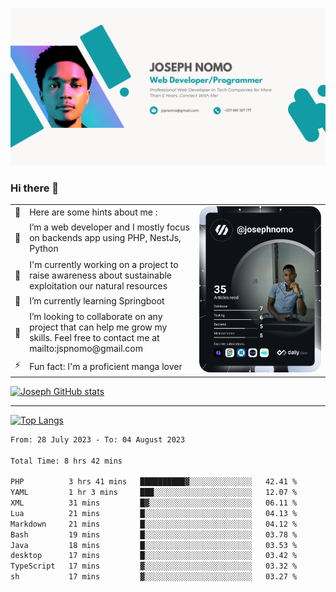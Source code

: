 ![Banner of my profile!](/Joseph_NOMO_NEW.png "Banner")

### Hi there 👋

<!--- | --  | 👋  | Here are some hints about me :                                                                                                 | <td rowspan=6><img src="/devcard.svg" width="400" alt="Joseph NOMO's Dev Card"/></td> |
| --- | --- | ------------------------------------------------------------------------------------------------------------------------------ | ------------------------------------------------------------------------------------- |
| --  | 🔭  | I’m a web developer and I mostly focus on backends app using PHP, NestJs, Python                                               |
| --  | 🦁  | I'm currently working on a project to raise awareness about sustainable exploitation our natural resources                     |
| --  | 🌱  | I’m currently learning Springboot                                                                                              |
| --  | 👯  | I’m looking to collaborate on any project that can help me grow my skills. Feel free to contact me at mailto:jspnomo@gmail.com |
| --  | ⚡  | Fun fact: I'm a proficient manga lover                                                                                         |
--->

<table>
    <tr>
        <td width="1%">👋</td>
        <td width="55%">Here are some hints about me :</td>
        <td rowspan=6 width="44%"><img src="/devcard.svg" width="400" alt="Joseph NOMO's Dev Card"/></td>
    </tr>
    <tr>
        <td>🔭</td>
        <td>I’m a web developer and I mostly focus on backends app using PHP, NestJs, Python</td>
    </tr>
    <tr>
        <td>🦁</td>
        <td>I'm currently working on a project to raise awareness about sustainable exploitation our natural resources</td>
    </tr>
    <tr>
        <td>🌱</td>
        <td>I’m currently learning Springboot</td>
    </tr>
    <tr>
        <td>👯</td>
        <td>I’m looking to collaborate on any project that can help me grow my skills. Feel free to contact me at mailto:jspnomo@gmail.com</td>
    </tr>
    <tr>
        <td>⚡</td>
        <td>Fun fact: I'm a proficient manga lover</td>
    </tr>

</table>

[![Joseph GitHub stats](https://github-readme-stats-seven-sigma-53.vercel.app/api?username=Jspascal)](https://github.com/Jspascal/github-readme-stats)

---

[![Top Langs](https://github-readme-stats-seven-sigma-53.vercel.app/api/top-langs/?username=Jspascal&layout=compact)](https://github.com/Jspascal/github-readme-stats)

<!--START_SECTION:waka-->

```txt
From: 28 July 2023 - To: 04 August 2023

Total Time: 8 hrs 42 mins

PHP          3 hrs 41 mins   ██████████▓░░░░░░░░░░░░░░   42.41 %
YAML         1 hr 3 mins     ███░░░░░░░░░░░░░░░░░░░░░░   12.07 %
XML          31 mins         █▓░░░░░░░░░░░░░░░░░░░░░░░   06.11 %
Lua          21 mins         █░░░░░░░░░░░░░░░░░░░░░░░░   04.13 %
Markdown     21 mins         █░░░░░░░░░░░░░░░░░░░░░░░░   04.12 %
Bash         19 mins         █░░░░░░░░░░░░░░░░░░░░░░░░   03.78 %
Java         18 mins         █░░░░░░░░░░░░░░░░░░░░░░░░   03.53 %
desktop      17 mins         █░░░░░░░░░░░░░░░░░░░░░░░░   03.42 %
TypeScript   17 mins         ▓░░░░░░░░░░░░░░░░░░░░░░░░   03.32 %
sh           17 mins         ▓░░░░░░░░░░░░░░░░░░░░░░░░   03.27 %
```

<!--END_SECTION:waka-->
